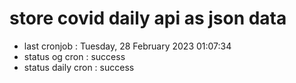 # store covid daily api as json data

- last cronjob : Tuesday, 28 February 2023 01:07:34
- status og cron : success
- status daily cron : success
      
      
